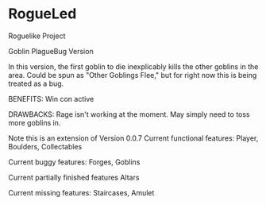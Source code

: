 # RogueLed
Roguelike Project

Goblin PlagueBug Version

In this version, the first goblin to die inexplicably kills the other goblins in the area. Could be spun as "Other Goblings Flee," but for right now this is being treated as a bug.

BENEFITS:
Win con active

DRAWBACKS:
Rage isn't working at the moment. May simply need to toss more goblins in.

Note this is an extension of Version 0.0.7
Current functional features:
Player, Boulders, Collectables 

Current buggy features:
Forges, Goblins

Current partially finished features
Altars

Current missing features:
Staircases, Amulet
